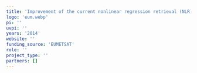```yaml
---
title: 'Improvement of the current nonlinear regression retrieval (NLR) implemented within the MTGIRS prototype processor'
logo: 'eum.webp'
pi: ''
uvpi: ''
years: '2014'
website: ''
funding_source: 'EUMETSAT'
role: ''
project_type: ''
partners: []
---
```

